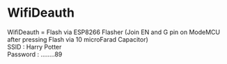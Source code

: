 # WifiDeauth
WifiDeauth = Flash via ESP8266 Flasher (Join EN and G pin on ModeMCU after pressing Flash via 10 microFarad Capacitor)  
SSID : Harry Potter  
Password : ........89
